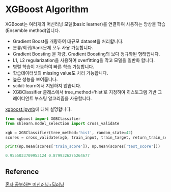 # XGBoost Algorithm

XGBoost는 여러개의 머신러닝 모델(basic learner)를 연결하여 사용하는 앙상블 학습(Ensemble method)입니다. 

- Gradient Boost를 개량하여 대규모 dataset을 처리합니다. 
- 분류/회귀/Rank문제 모두 사용 가능합니다.
- Gradient Boosting 을 개량, Gradient Boosting의 보다 정규화된 형태입니다. 
- L1, L2 regularization을 사용하여 overfitting을 막고 모델을 일반화 합니다.
- 병렬 학습이 가능하여 빠른 학습 가능합니다.
- 학습데이터셋의 missing value도 처리 가능합니다.
- 높은 성능을 보여줍니다. 
- scikit-learn에서 지원하지 않습니다. 
- XGBClassifier 클래스에서 tree_method=‘hist’로 지정하여 히스토그램 기반 그레이디언트 부스팅 알고리즘을 사용합니다. 


[xgboost.ipynb](https://github.com/kyopark2014/ML-Algorithms/blob/main/src/xgboost.ipynb)에 대해 설명합니다. 

```python
from xgboost import XGBClassifier
from sklearn.model_selection import cross_validate

xgb = XGBClassifier(tree_method='hist', random_state=42)
scores = cross_validate(xgb, train_input, train_target, return_train_score=True, n_jobs=-1)

print(np.mean(scores['train_score']), np.mean(scores['test_score']))

0.9555033709953124 0.8799326275264677
```

## Reference

[혼자 공부하는 머신러닝+딥러닝](https://github.com/rickiepark/hg-mldl)
